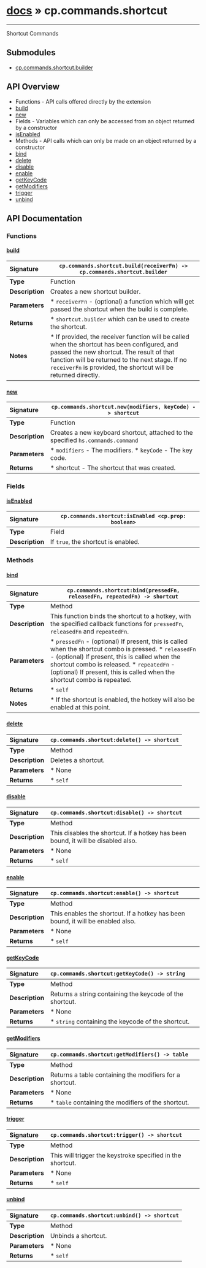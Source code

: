 # [docs](index.md) » cp.commands.shortcut
---

Shortcut Commands

## Submodules
 * [cp.commands.shortcut.builder](cp.commands.shortcut.builder.md)

## API Overview
* Functions - API calls offered directly by the extension
 * [build](#build)
 * [new](#new)
* Fields - Variables which can only be accessed from an object returned by a constructor
 * [isEnabled](#isenabled)
* Methods - API calls which can only be made on an object returned by a constructor
 * [bind](#bind)
 * [delete](#delete)
 * [disable](#disable)
 * [enable](#enable)
 * [getKeyCode](#getkeycode)
 * [getModifiers](#getmodifiers)
 * [trigger](#trigger)
 * [unbind](#unbind)

## API Documentation

### Functions

#### [build](#build)
| <span style="float: left;">**Signature**</span> | <span style="float: left;">`cp.commands.shortcut.build(receiverFn) -> cp.commands.shortcut.builder` </span>                                                          |
| -----------------------------------------------------|---------------------------------------------------------------------------------------------------------|
| **Type**                                             | Function                                                                                         |
| **Description**                                      | Creates a new shortcut builder.                                                                                         |
| **Parameters**                                       |  * `receiverFn`		- (optional) a function which will get passed the shortcut when the build is complete.                                       |
| **Returns**                                          |  * `shortcut.builder` which can be used to create the shortcut.                                                |
| **Notes**                                            | * If provided, the receiver function will be called when the shortcut has been configured, and passed the new  shortcut. The result of that function will be returned to the next stage.  If no `receiverFn` is provided, the shortcut will be returned directly.                                                      |

#### [new](#new)
| <span style="float: left;">**Signature**</span> | <span style="float: left;">`cp.commands.shortcut.new(modifiers, keyCode) -> shortcut` </span>                                                          |
| -----------------------------------------------------|---------------------------------------------------------------------------------------------------------|
| **Type**                                             | Function                                                                                         |
| **Description**                                      | Creates a new keyboard shortcut, attached to the specified `hs.commands.command`                                                                                         |
| **Parameters**                                       |  * `modifiers` 	- The modifiers. * `keyCode`	- The key code.                                       |
| **Returns**                                          |  * shortcut - The shortcut that was created.                                                |

### Fields

#### [isEnabled](#isenabled)
| <span style="float: left;">**Signature**</span> | <span style="float: left;">`cp.commands.shortcut:isEnabled <cp.prop: boolean>` </span>                                                          |
| -----------------------------------------------------|---------------------------------------------------------------------------------------------------------|
| **Type**                                             | Field                                                                                         |
| **Description**                                      | If `true`, the shortcut is enabled.                                                                                         |

### Methods

#### [bind](#bind)
| <span style="float: left;">**Signature**</span> | <span style="float: left;">`cp.commands.shortcut:bind(pressedFn, releasedFn, repeatedFn) -> shortcut` </span>                                                          |
| -----------------------------------------------------|---------------------------------------------------------------------------------------------------------|
| **Type**                                             | Method                                                                                         |
| **Description**                                      | This function binds the shortcut to a hotkey, with the specified callback functions for `pressedFn`, `releasedFn` and `repeatedFn`.                                                                                         |
| **Parameters**                                       |  * `pressedFn`	- (optional) If present, this is called when the shortcut combo is pressed. * `releasedFn`	- (optional) If present, this is called when the shortcut combo is released. * `repeatedFn`	- (optional) If present, this is called when the shortcut combo is repeated.                                       |
| **Returns**                                          |  * `self`                                                |
| **Notes**                                            |  * If the shortcut is enabled, the hotkey will also be enabled at this point.                                                      |

#### [delete](#delete)
| <span style="float: left;">**Signature**</span> | <span style="float: left;">`cp.commands.shortcut:delete() -> shortcut` </span>                                                          |
| -----------------------------------------------------|---------------------------------------------------------------------------------------------------------|
| **Type**                                             | Method                                                                                         |
| **Description**                                      | Deletes a shortcut.                                                                                         |
| **Parameters**                                       |  * None                                       |
| **Returns**                                          |  * `self`                                                |

#### [disable](#disable)
| <span style="float: left;">**Signature**</span> | <span style="float: left;">`cp.commands.shortcut:disable() -> shortcut` </span>                                                          |
| -----------------------------------------------------|---------------------------------------------------------------------------------------------------------|
| **Type**                                             | Method                                                                                         |
| **Description**                                      | This disables the shortcut. If a hotkey has been bound, it will be disabled also.                                                                                         |
| **Parameters**                                       |  * None                                       |
| **Returns**                                          |  * `self`                                                |

#### [enable](#enable)
| <span style="float: left;">**Signature**</span> | <span style="float: left;">`cp.commands.shortcut:enable() -> shortcut` </span>                                                          |
| -----------------------------------------------------|---------------------------------------------------------------------------------------------------------|
| **Type**                                             | Method                                                                                         |
| **Description**                                      | This enables the shortcut. If a hotkey has been bound, it will be enabled also.                                                                                         |
| **Parameters**                                       |  * None                                       |
| **Returns**                                          |  * `self`                                                |

#### [getKeyCode](#getkeycode)
| <span style="float: left;">**Signature**</span> | <span style="float: left;">`cp.commands.shortcut:getKeyCode() -> string` </span>                                                          |
| -----------------------------------------------------|---------------------------------------------------------------------------------------------------------|
| **Type**                                             | Method                                                                                         |
| **Description**                                      | Returns a string containing the keycode of the shortcut.                                                                                         |
| **Parameters**                                       |  * None                                       |
| **Returns**                                          |  * `string` containing the keycode of the shortcut.                                                |

#### [getModifiers](#getmodifiers)
| <span style="float: left;">**Signature**</span> | <span style="float: left;">`cp.commands.shortcut:getModifiers() -> table` </span>                                                          |
| -----------------------------------------------------|---------------------------------------------------------------------------------------------------------|
| **Type**                                             | Method                                                                                         |
| **Description**                                      | Returns a table containing the modifiers for a shortcut.                                                                                         |
| **Parameters**                                       |  * None                                       |
| **Returns**                                          |  * `table` containing the modifiers of the shortcut.                                                |

#### [trigger](#trigger)
| <span style="float: left;">**Signature**</span> | <span style="float: left;">`cp.commands.shortcut:trigger() -> shortcut` </span>                                                          |
| -----------------------------------------------------|---------------------------------------------------------------------------------------------------------|
| **Type**                                             | Method                                                                                         |
| **Description**                                      | This will trigger the keystroke specified in the shortcut.                                                                                         |
| **Parameters**                                       |  * None                                       |
| **Returns**                                          |  * `self`                                                |

#### [unbind](#unbind)
| <span style="float: left;">**Signature**</span> | <span style="float: left;">`cp.commands.shortcut:unbind() -> shortcut` </span>                                                          |
| -----------------------------------------------------|---------------------------------------------------------------------------------------------------------|
| **Type**                                             | Method                                                                                         |
| **Description**                                      | Unbinds a shortcut.                                                                                         |
| **Parameters**                                       |  * None                                       |
| **Returns**                                          |  * `self`                                                |

